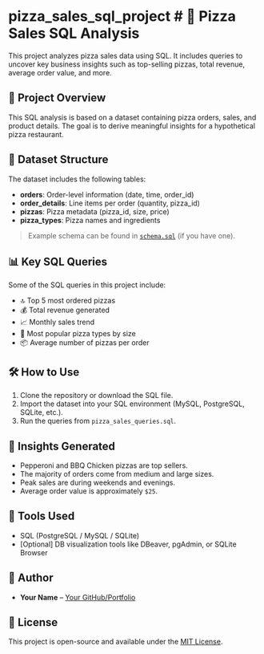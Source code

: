 # pizza_sales_sql_project # 🍕 Pizza Sales SQL Analysis

This project analyzes pizza sales data using SQL. It includes queries to uncover key business insights such as top-selling pizzas, total revenue, average order value, and more.

## 📂 Project Overview

This SQL analysis is based on a dataset containing pizza orders, sales, and product details. The goal is to derive meaningful insights for a hypothetical pizza restaurant.

## 🧾 Dataset Structure

The dataset includes the following tables:

- **orders**: Order-level information (date, time, order_id)
- **order_details**: Line items per order (quantity, pizza_id)
- **pizzas**: Pizza metadata (pizza_id, size, price)
- **pizza_types**: Pizza names and ingredients

> Example schema can be found in [`schema.sql`](#) (if you have one).

## 📊 Key SQL Queries

Some of the SQL queries in this project include:

- 🔝 Top 5 most ordered pizzas
- 💰 Total revenue generated
- 📈 Monthly sales trend
- 🍕 Most popular pizza types by size
- 📦 Average number of pizzas per order

## 🛠️ How to Use

1. Clone the repository or download the SQL file.
2. Import the dataset into your SQL environment (MySQL, PostgreSQL, SQLite, etc.).
3. Run the queries from `pizza_sales_queries.sql`.

## 🧠 Insights Generated

- Pepperoni and BBQ Chicken pizzas are top sellers.
- The majority of orders come from medium and large sizes.
- Peak sales are during weekends and evenings.
- Average order value is approximately `$25`.

## 🧰 Tools Used

- SQL (PostgreSQL / MySQL / SQLite)
- [Optional] DB visualization tools like DBeaver, pgAdmin, or SQLite Browser

## 📌 Author

- **Your Name** – [Your GitHub/Portfolio](#)

## 📄 License

This project is open-source and available under the [MIT License](LICENSE).

